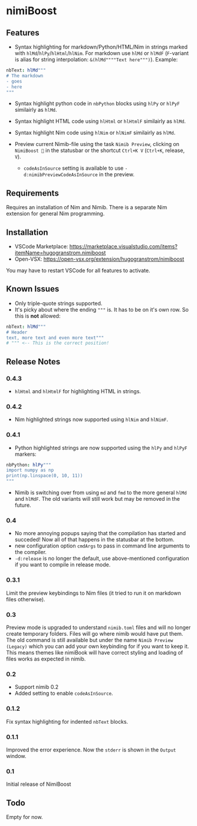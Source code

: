 # nimiBoost
## Features

- Syntax highlighting for markdown/Python/HTML/Nim in strings marked with `hlMd`/`hlPy`/`hlHtml`/`hlNim`. For markdown use `hlMd` or `hlMdF` (`F`-variant is alias for string interpolation: `&(hlMd""""Text here""")`). Example:

```nim
nbText: hlMd"""
# The markdown
- goes
- here
"""
```

- Syntax highlight python code in `nbPython` blocks using `hlPy` or `hlPyF` similairly as `hlMd`.
- Syntax highlight HTML code using `hlHtml` or `hlHtmlF` similairly as `hlMd`.
- Syntax highlight Nim code using `hlNim` or `hlNimF` similairly as `hlMd`.


- Preview current Nimib-file using the task `Nimib Preview`, clicking on `NimiBoost 🚀` in the statusbar or the shortcut `Ctrl+K V` (`Ctrl+K`, release, `V`).
  - `codeAsInSource` setting is available to use `-d:nimibPreviewCodeAsInSource` in the preview.
## Requirements

Requires an installation of Nim and Nimib. There is a separate Nim extension for general Nim programming. 

## Installation
- VSCode Marketplace: https://marketplace.visualstudio.com/items?itemName=hugogranstrom.nimiboost
- Open-VSX: https://open-vsx.org/extension/hugogranstrom/nimiboost 

You may have to restart VSCode for all features to activate. 
## Known Issues

- Only triple-quote strings supported.
- It's picky about where the ending `"""` is. It has to be on it's own row. So this is **not** allowed:
```nim
nbText: hlMd"""
# Header
text, more text and even more text"""
# """ <-- This is the correct position!
```

## Release Notes
### 0.4.3
- `hlHtml` and `hlHtmlF` for highlighting HTML in strings.

### 0.4.2
- Nim highlighted strings now supported using `hlNim` and `hlNimF`.

### 0.4.1
- Python highlighted strings are now supported using the `hlPy` and `hlPyF` markers:
```nim
nbPython: hlPy"""
import numpy as np
print(np.linspace(0, 10, 11))
"""
```
- Nimib is switching over from using `md` and `fmd` to the more general `hlMd` and `hlMdF`. The old variants will still work but may be removed in the future. 

### 0.4
- No more annoying popups saying that the compilation has started and succeded! Now all of that happens in the statusbar at the bottom. 
- new configuration option `cmdArgs` to pass in command line arguments to the compiler.
- `-d:release` is no longer the default, use above-mentioned configuration if you want to compile in release mode.

### 0.3.1
Limit the preview keybindings to Nim files (it tried to run it on markdown files otherwise).

### 0.3
Preview mode is upgraded to understand `nimib.toml` files and will no longer create temporary folders. Files will go where nimib would have put them. The old command is still available but under the name `Nimib Preview (Legacy)` which you can add your own keybinding for if you want to keep it. This means themes like nimiBook will have correct styling and loading of files works as expected in nimib.
### 0.2
- Support nimib 0.2
- Added setting to enable `codeAsInSource`.
### 0.1.2
Fix syntax highlighting for indented `nbText` blocks.

### 0.1.1

Improved the error experience. Now the `stderr` is shown in the `Output` window. 

### 0.1

Initial release of NimiBoost

## Todo
Empty for now.





